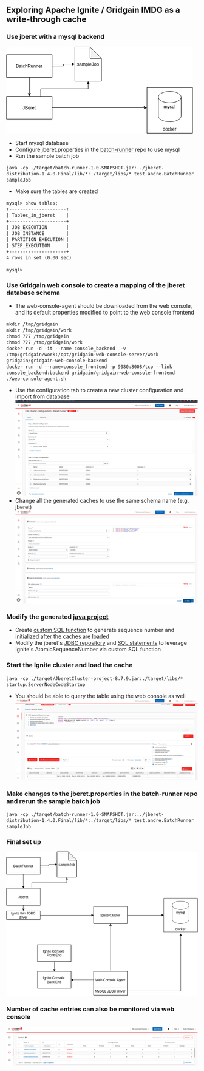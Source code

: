 ## Exploring Apache Ignite / Gridgain IMDG as a write-through cache

### Use jberet with a mysql backend
![jberet and mysql backend](jberet.png)
- Start mysql database
- Configure jberet.properties in the [batch-runner](https://github.com/awiradarma/batch-runner) repo to use mysql 
- Run the sample batch job
```
java -cp ./target/batch-runner-1.0-SNAPSHOT.jar:../jberet-distribution-1.4.0.Final/lib/*:./target/libs/* test.andre.BatchRunner sampleJob
```
- Make sure the tables are created
```
mysql> show tables;
+---------------------+
| Tables_in_jberet    |
+---------------------+
| JOB_EXECUTION       |
| JOB_INSTANCE        |
| PARTITION_EXECUTION |
| STEP_EXECUTION      |
+---------------------+
4 rows in set (0.00 sec)

mysql> 
```

### Use Gridgain web console to create a mapping of the jberet database schema 
- The web-console-agent should be downloaded from the web console, and its default properties modified to point to the web console frontend
```
mkdir /tmp/gridgain
mkdir /tmp/gridgain/work
chmod 777 /tmp/gridgain
chmod 777 /tmp/gridgain/work
docker run -d -it --name console_backend  -v /tmp/gridgain/work:/opt/gridgain-web-console-server/work gridgain/gridgain-web-console-backend
docker run -d --name=console_frontend -p 9080:8008/tcp --link console_backend:backend gridgain/gridgain-web-console-frontend
./web-console-agent.sh 
```
- Use the configuration tab to create a new cluster configuration and import from database
![ignite cache config](ignite_cache_config.png)
- Change all the generated caches to use the same schema name (e.g. jberet)
![ignite schema](ignite_cache_schema.png)


### Modify the generated [java project](https://github.com/awiradarma/gridgain/tree/main/JBeretCluster)
- Create [custom SQL function](https://github.com/awiradarma/gridgain/blob/main/JBeretCluster/src/main/java/config/SQLFunction.java) to generate sequence number and [initialized after the caches are loaded](https://github.com/awiradarma/gridgain/blob/main/JBeretCluster/src/main/java/startup/ServerNodeCodeStartup.java#L30)
- Modify the jberet's [JDBC repository](https://github.com/awiradarma/jsr352/blob/apache_ignite_write_through/jberet-core/src/main/java/org/jberet/repository/JdbcRepository.java#L316) and [SQL statements](https://github.com/awiradarma/jsr352/blob/apache_ignite_write_through/jberet-core/src/main/resources/sql/jberet-sql.properties#L5) to leverage Ignite's AtomicSequenceNumber via custom SQL function

### Start the Ignite cluster and load the cache
```
java -cp ./target/JberetCluster-project-8.7.9.jar:./target/libs/* startup.ServerNodeCodeStartup 
```
- You should be able to query the table using the web console as well
![ignite query](ignite_sql_query_web_console.png)

### Make changes to the jberet.properties in the batch-runner repo and rerun the sample batch job
```
java -cp ./target/batch-runner-1.0-SNAPSHOT.jar:../jberet-distribution-1.4.0.Final/lib/*:./target/libs/* test.andre.BatchRunner sampleJob
```

### Final set up
![jberet with ignite write through cache](jberet-ignite-console.png)


### Number of cache entries can also be monitored via web console
![cache web console](ignite_cache_web_console.png)
